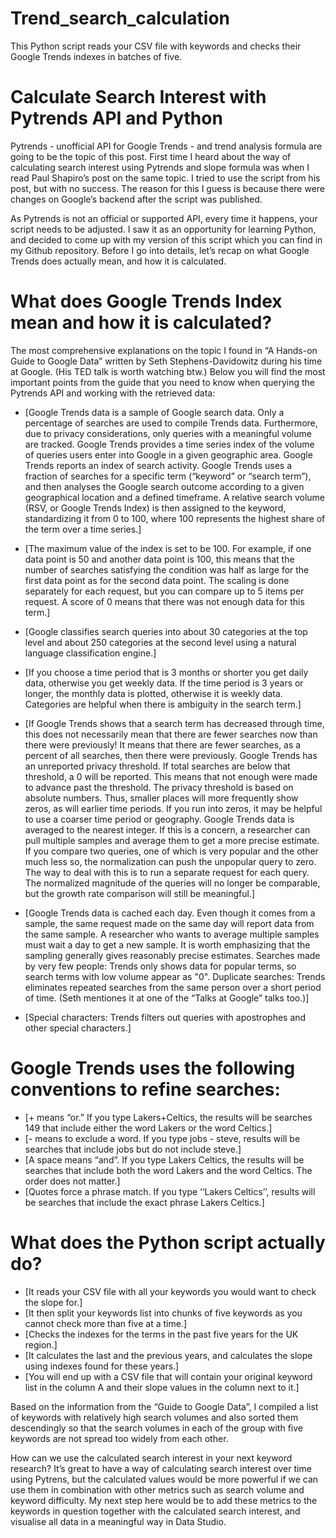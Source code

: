 # Trend_search_calculation
This Python script reads your CSV file with keywords and checks their Google Trends indexes in batches of five.


# Calculate Search Interest with Pytrends API and Python

Pytrends - unofficial API for Google Trends - and trend analysis formula are going to be the topic of this post. First time I heard about the way of calculating search interest using Pytrends and slope formula was when I read Paul Shapiro’s post on the same topic. I tried to use the script from his post, but with no success. The reason for this I guess is because there were changes on Google’s backend after the script was published.

As Pytrends is not an official or supported API, every time it happens, your script needs to be adjusted. I saw it as an opportunity for learning Python, and decided to come up with my version of this script which you can find in my Github repository. Before I go into details, let’s recap on what Google Trends does actually mean, and how it is calculated.

# What does Google Trends Index mean and how it is calculated?

The most comprehensive explanations on the topic I found in “A Hands-on Guide to Google Data” written by Seth Stephens-Davidowitz during his time at Google. (His TED talk is worth watching btw.) Below you will find the most important points from the guide that you need to know when querying the Pytrends API and working with the retrieved data:

* [Google Trends data is a sample of Google search data. Only a percentage of searches are used to compile Trends data. Furthermore, due to privacy considerations, only queries with a meaningful volume are tracked.
Google Trends provides a time series index of the volume of queries users enter into Google in a given geographic area. Google Trends reports an index of search activity. Google Trends uses a fraction of searches for a specific term (“keyword” or “search term”), and then analyses the Google search outcome according to a given geographical location and a defined timeframe. A relative search volume (RSV, or Google Trends Index) is then assigned to the keyword, standardizing it from 0 to 100, where 100 represents the highest share of the term over a time series.]

* [The maximum value of the index is set to be 100. For example, if one data point is 50 and another data point is 100, this means that the number of searches satisfying the condition was half as large for the first data point as for the second data point. The scaling is done separately for each request, but you can compare up to 5 items per request. A score of 0 means that there was not enough data for this term.]

* [Google classifies search queries into about 30 categories at the top level and about 250 categories at the second level using a natural language classification engine.]

* [If you choose a time period that is 3 months or shorter you get daily data, otherwise you get weekly data.
If the time period is 3 years or longer, the monthly data is plotted, otherwise it is weekly data.
Categories are helpful when there is ambiguity in the search term.]

* [If Google Trends shows that a search term has decreased through time, this does not necessarily mean that there are fewer searches now than there were previously! It means that there are fewer searches, as a percent of all searches, then there were previously.
Google Trends has an unreported privacy threshold. If total searches are below that threshold, a 0 will be reported. This means that not enough were made to advance past the threshold. The privacy threshold is based on absolute numbers. Thus, smaller places will more frequently show zeros, as will earlier time periods. If you run into zeros, it may be helpful to use a coarser time period or geography.
Google Trends data is averaged to the nearest integer. If this is a concern, a researcher can pull multiple samples and average them to get a more precise estimate. If you compare two queries, one of which is very popular and the other much less so, the normalization can push the unpopular query to zero. The way to deal with this is to run a separate request for each query. The normalized magnitude of the queries will no longer be comparable, but the growth rate comparison will still be meaningful.]

* [Google Trends data is cached each day. Even though it comes from a sample, the same request made on the same day will report data from the same sample. A researcher who wants to average multiple samples must wait a day to get a new sample.
It is worth emphasizing that the sampling generally gives reasonably precise estimates.
Searches made by very few people: Trends only shows data for popular terms, so search terms with low volume appear as "0".
Duplicate searches: Trends eliminates repeated searches from the same person over a short period of time. (Seth mentiones it at one of the “Talks at Google” talks too.)]

* [Special characters: Trends filters out queries with apostrophes and other special characters.]

# Google Trends uses the following conventions to refine searches:
* [+ means “or.” If you type Lakers+Celtics, the results will be searches 149 that include either the word Lakers or the word Celtics.]
* [- means to exclude a word. If you type jobs - steve, results will be searches that include jobs but do not include steve.]
* [A space means “and”. If you type Lakers Celtics, the results will be searches that include both the word Lakers and the word Celtics. The order does not matter.]
* [Quotes force a phrase match. If you type ‘‘Lakers Celtics’’, results will be searches that include the exact phrase Lakers Celtics.]

# What does the Python script actually do?

* [It reads your CSV file with all your keywords you would want to check the slope for.]
* [It then split your keywords list into chunks of five keywords as you cannot check more than five at a time.]
* [Checks the indexes for the terms in the past five years for the UK region.]
* [It calculates the last and the previous years, and calculates the slope using indexes found for these years.]
* [You will end up with a CSV file that will contain your original keyword list in the column A and their slope values in the column next to it.]

Based on the information from the “Guide to Google Data”, I compiled a list of keywords with relatively high search volumes and also sorted them descendingly so that the search volumes in each of the group with five keywords are not spread too widely from each other.

How can we use the calculated search interest in your next keyword research?
It’s great to have a way of calculating search interest over time using Pytrens, but the calculated values would be more powerful if we can use them in combination with other metrics such as search volume and keyword difficulty. My next step here would be to add these metrics to the keywords in question together with the calculated search interest, and visualise all data in a meaningful way in Data Studio.
